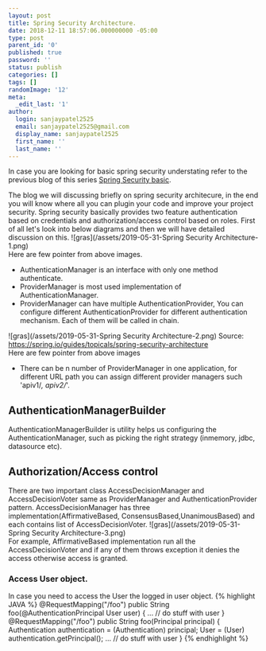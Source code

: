 ```yaml
---
layout: post
title: Spring Security Architecture.
date: 2018-12-11 18:57:06.000000000 -05:00
type: post
parent_id: '0'
published: true
password: ''
status: publish
categories: []
tags: []
randomImage: '12'
meta:
  _edit_last: '1'
author:
  login: sanjaypatel2525
  email: sanjaypatel2525@gmail.com
  display_name: sanjaypatel2525
  first_name: ''
  last_name: ''
---
```

In case you are looking for basic spring security understating refer to the previous blog of this series [Spring Security basic](/Spring-MVC-Intro/ "Spring Security basic").

The blog we will discussing briefly on spring security architecure, in the end you will know where all you can plugin your code and improve your project security. Spring security basically provides two feature authentication based on credentials and authorization/access control based on roles. First of all let's look into below diagrams and then we will have detailed discussion on this. 
![gras](/assets/2019-05-31-Spring Security Architecture-1.png)  
Here are few pointer from above images. 
* AuthenticationManager is an interface with only one method authenticate.
* ProviderManager is most used implementation of AuthenticationManager.
* ProviderManager can have multiple AuthenticationProvider, You can configure different AuthenticationProvider for different authentication mechanism. Each of them will be called in chain.

![gras](/assets/2019-05-31-Spring Security Architecture-2.png)
Source: https://spring.io/guides/topicals/spring-security-architecture  
Here are few pointer from above images
* There can be n number of ProviderManager in one application, for different URL path you can assign different provider managers such 'apiv1/*, apiv2/*'.


## AuthenticationManagerBuilder
AuthenticationManagerBuilder is utility helps us configuring the AuthenticationManager, such as picking the right strategy (inmemory, jdbc, datasource etc).

## Authorization/Access control
There are two important class AccessDecisionManager and AccessDecisionVoter same as ProviderManager and AuthenticationProvider pattern. AccessDecisionManager has three implementation(AffirmativeBased, ConsensusBased,UnanimousBased) and each contains list of AccessDecisionVoter.
![gras](/assets/2019-05-31-Spring Security Architecture-3.png)  
For example, AffirmativeBased implementation run all the AccessDecisionVoter and if any of them throws exception it denies the access otherwise access is granted. 

### Access User object.
In case you need to access the User the logged in user object.
{% highlight JAVA %} 
@RequestMapping("/foo")
public String foo(@AuthenticationPrincipal User user) {
  ... // do stuff with user
}
@RequestMapping("/foo")
public String foo(Principal principal) {
  Authentication authentication = (Authentication) principal;
  User = (User) authentication.getPrincipal();
  ... // do stuff with user
}
{% endhighlight %}